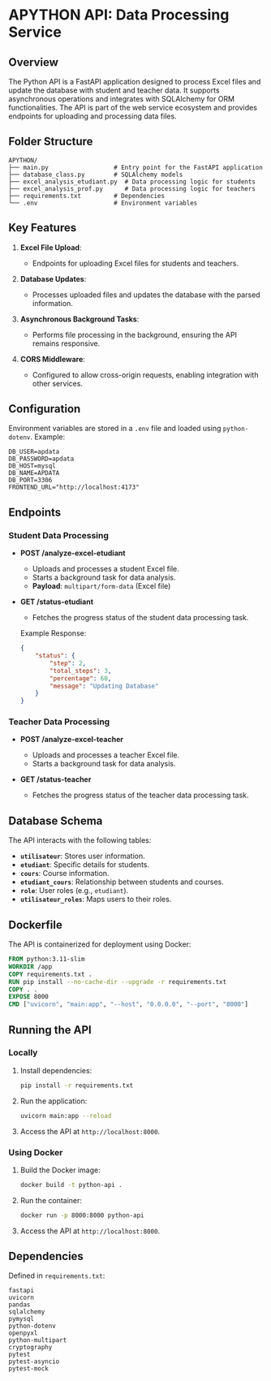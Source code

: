 # APYTHON API: Data Processing Service

## Overview
The Python API is a FastAPI application designed to process Excel files and update the database with student and teacher data. It supports asynchronous operations and integrates with SQLAlchemy for ORM functionalities. The API is part of the web service ecosystem and provides endpoints for uploading and processing data files.

## Folder Structure
```
APYTHON/
├── main.py                  # Entry point for the FastAPI application
├── database_class.py        # SQLAlchemy models
├── excel_analysis_etudiant.py  # Data processing logic for students
├── excel_analysis_prof.py      # Data processing logic for teachers
├── requirements.txt         # Dependencies
└── .env                     # Environment variables
```

## Key Features
1. **Excel File Upload**:
   - Endpoints for uploading Excel files for students and teachers.

2. **Database Updates**:
   - Processes uploaded files and updates the database with the parsed information.

3. **Asynchronous Background Tasks**:
   - Performs file processing in the background, ensuring the API remains responsive.

4. **CORS Middleware**:
   - Configured to allow cross-origin requests, enabling integration with other services.

## Configuration
Environment variables are stored in a `.env` file and loaded using `python-dotenv`. Example:

```
DB_USER=apdata
DB_PASSWORD=apdata
DB_HOST=mysql
DB_NAME=APDATA
DB_PORT=3306
FRONTEND_URL="http://localhost:4173"
```

## Endpoints
### **Student Data Processing**
- **POST /analyze-excel-etudiant**
  - Uploads and processes a student Excel file.
  - Starts a background task for data analysis.
  - **Payload**: `multipart/form-data` (Excel file)


- **GET /status-etudiant**
  - Fetches the progress status of the student data processing task.

  Example Response:
  ```json
  {
      "status": {
          "step": 2,
          "total_steps": 3,
          "percentage": 60,
          "message": "Updating Database"
      }
  }
  ```

### **Teacher Data Processing**
- **POST /analyze-excel-teacher**
  - Uploads and processes a teacher Excel file.
  - Starts a background task for data analysis.

- **GET /status-teacher**
  - Fetches the progress status of the teacher data processing task.

## Database Schema
The API interacts with the following tables:
- **`utilisateur`**: Stores user information.
- **`etudiant`**: Specific details for students.
- **`cours`**: Course information.
- **`etudiant_cours`**: Relationship between students and courses.
- **`role`**: User roles (e.g., `etudiant`).
- **`utilisateur_roles`**: Maps users to their roles.

## Dockerfile
The API is containerized for deployment using Docker:

```dockerfile
FROM python:3.11-slim
WORKDIR /app
COPY requirements.txt .
RUN pip install --no-cache-dir --upgrade -r requirements.txt
COPY . .
EXPOSE 8000
CMD ["uvicorn", "main:app", "--host", "0.0.0.0", "--port", "8000"]
```

## Running the API
### Locally
1. Install dependencies:
   ```bash
   pip install -r requirements.txt
   ```

2. Run the application:
   ```bash
   uvicorn main:app --reload
   ```

3. Access the API at `http://localhost:8000`.

### Using Docker
1. Build the Docker image:
   ```bash
   docker build -t python-api .
   ```

2. Run the container:
   ```bash
   docker run -p 8000:8000 python-api
   ```

3. Access the API at `http://localhost:8000`.

## Dependencies
Defined in `requirements.txt`:
```
fastapi
uvicorn
pandas
sqlalchemy
pymysql
python-dotenv
openpyxl
python-multipart
cryptography
pytest
pytest-asyncio
pytest-mock
```